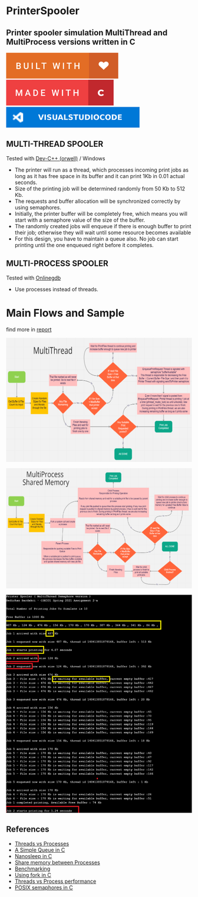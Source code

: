 # PrinterSpooler
## Printer spooler simulation MultiThread and MultiProcess versions written in C

![](https://github.com/bardakcib/resources/blob/main/badges/built-with-love.svg)
![](https://github.com/bardakcib/resources/blob/main/badges/made-with-c.svg)
![](https://github.com/bardakcib/resources/blob/main/badges/vscode.svg)


## MULTI-THREAD SPOOLER

Tested with [Dev-C++ (orwell)](https://sourceforge.net/projects/orwelldevcpp/) / Windows 

* The printer will run as a thread, which processes incoming print jobs as long as it has free space in its buffer and it can print 1Kb in 0.01 actual seconds.
* Size of the printing job will be determined randomly from 50 Kb to 512 Kb.
* The requests and buffer allocation will be synchronized correctly by using semaphores.
* Initially, the printer buffer will be completely free, which means you will start with a semaphore value of the size of the buffer.
* The randomly created jobs will enqueue if there is enough buffer to print their job; otherwise they will wait until some resource becomes available
* For this design, you have to maintain a queue also. No job can start printing until the one enqueued right before it completes.


## MULTI-PROCESS SPOOLER

Tested with [Onlinegdb](https://www.onlinegdb.com/online_c_compiler)

* Use processes instead of threads.


# Main Flows and Sample

find more in [report](https://github.com/bardakcib/PrinterSpooler/blob/main/Report.pdf)  

![](https://github.com/bardakcib/PrinterSpooler/blob/main/resources/mt.PNG)

![](https://github.com/bardakcib/PrinterSpooler/blob/main/resources/mp.PNG)

![](https://github.com/bardakcib/PrinterSpooler/blob/main/resources/sample.png)


## References

* [Threads vs Processes](https://www.backblaze.com/blog/whats-the-diff-programs-processes-and-threads/)
* [A Simple Queue in C](https://www.journaldev.com/36220/queue-in-c)
* [Nanosleep in C](https://www.linuxquestions.org/questions/programming-9/can-someone-give-me-the-example-of-the-simplest-usage-of-nanosleep-in-c-4175429688/)
* [Share memory between Processes](https://stackoverflow.com/questions/13274786/how-to-share-memory-between-processes-created-by-fork/63408673#63408673)
* [Benchmarking](https://www.bitsnbites.eu/benchmarking-os-primitives/)
* [Using fork in C](https://www.geeksforgeeks.org/using-fork-produce-1-parent-3-child-processes/)
* [Threads vs Process performance](https://stackoverflow.com/questions/807506/threads-vs-processes-in-linux)
* [POSIX semaphores in C](https://man7.org/linux/man-pages/man7/sem_overview.7.html)
